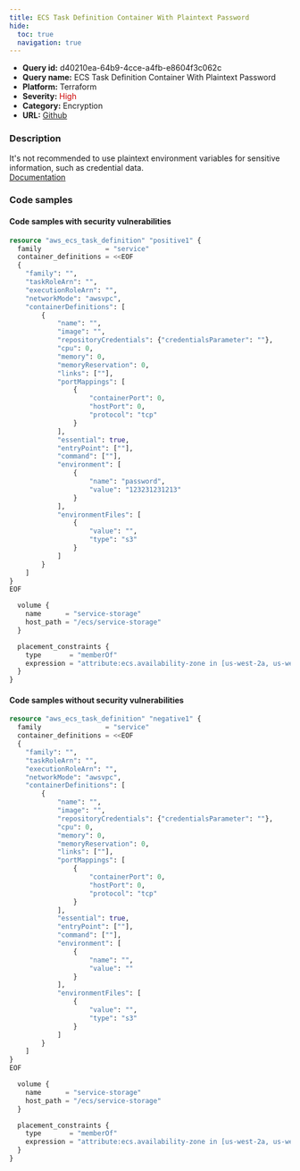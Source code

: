 ```yaml
---
title: ECS Task Definition Container With Plaintext Password
hide:
  toc: true
  navigation: true
---
```


<style>
  .highlight .hll {
    background-color: #ff171742;
  }
  .md-content {
    max-width: 1100px;
    margin: 0 auto;
  }
</style>

-   **Query id:** d40210ea-64b9-4cce-a4fb-e8604f3c062c
-   **Query name:** ECS Task Definition Container With Plaintext Password
-   **Platform:** Terraform
-   **Severity:** <span style="color:#C00">High</span>
-   **Category:** Encryption
-   **URL:** [Github](https://github.com/Checkmarx/kics/tree/master/assets/queries/terraform/aws/ecs_task_definition_with_plaintext_password)

### Description
It's not recommended to use plaintext environment variables for sensitive information, such as credential data.<br>
[Documentation](https://registry.terraform.io/providers/hashicorp/aws/latest/docs/resources/ecs_task_definition)

### Code samples
#### Code samples with security vulnerabilities
```tf title="Postitive test num. 1 - tf file" hl_lines="30"
resource "aws_ecs_task_definition" "positive1" {
  family                = "service"
  container_definitions = <<EOF
  {
    "family": "",
    "taskRoleArn": "",
    "executionRoleArn": "",
    "networkMode": "awsvpc",
    "containerDefinitions": [
        {
            "name": "",
            "image": "",
            "repositoryCredentials": {"credentialsParameter": ""},
            "cpu": 0,
            "memory": 0,
            "memoryReservation": 0,
            "links": [""],
            "portMappings": [
                {
                    "containerPort": 0,
                    "hostPort": 0,
                    "protocol": "tcp"
                }
            ],
            "essential": true,
            "entryPoint": [""],
            "command": [""],
            "environment": [
                {
                    "name": "password",
                    "value": "123231231213"
                }
            ],
            "environmentFiles": [
                {
                    "value": "",
                    "type": "s3"
                }
            ]
        }
    ]
}
EOF

  volume {
    name      = "service-storage"
    host_path = "/ecs/service-storage"
  }

  placement_constraints {
    type       = "memberOf"
    expression = "attribute:ecs.availability-zone in [us-west-2a, us-west-2b]"
  }
}
```


#### Code samples without security vulnerabilities
```tf title="Negative test num. 1 - tf file"
resource "aws_ecs_task_definition" "negative1" {
  family                = "service"
  container_definitions = <<EOF
  {
    "family": "",
    "taskRoleArn": "",
    "executionRoleArn": "",
    "networkMode": "awsvpc",
    "containerDefinitions": [
        {
            "name": "",
            "image": "",
            "repositoryCredentials": {"credentialsParameter": ""},
            "cpu": 0,
            "memory": 0,
            "memoryReservation": 0,
            "links": [""],
            "portMappings": [
                {
                    "containerPort": 0,
                    "hostPort": 0,
                    "protocol": "tcp"
                }
            ],
            "essential": true,
            "entryPoint": [""],
            "command": [""],
            "environment": [
                {
                    "name": "",
                    "value": ""
                }
            ],
            "environmentFiles": [
                {
                    "value": "",
                    "type": "s3"
                }
            ]
        }
    ]
}
EOF

  volume {
    name      = "service-storage"
    host_path = "/ecs/service-storage"
  }

  placement_constraints {
    type       = "memberOf"
    expression = "attribute:ecs.availability-zone in [us-west-2a, us-west-2b]"
  }
}
```
